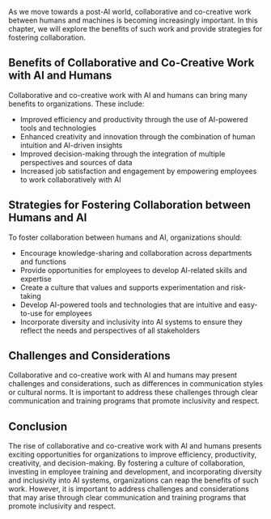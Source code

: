 
As we move towards a post-AI world, collaborative and co-creative work between humans and machines is becoming increasingly important. In this chapter, we will explore the benefits of such work and provide strategies for fostering collaboration.

Benefits of Collaborative and Co-Creative Work with AI and Humans
-----------------------------------------------------------------

Collaborative and co-creative work with AI and humans can bring many benefits to organizations. These include:

* Improved efficiency and productivity through the use of AI-powered tools and technologies
* Enhanced creativity and innovation through the combination of human intuition and AI-driven insights
* Improved decision-making through the integration of multiple perspectives and sources of data
* Increased job satisfaction and engagement by empowering employees to work collaboratively with AI

Strategies for Fostering Collaboration between Humans and AI
------------------------------------------------------------

To foster collaboration between humans and AI, organizations should:

* Encourage knowledge-sharing and collaboration across departments and functions
* Provide opportunities for employees to develop AI-related skills and expertise
* Create a culture that values and supports experimentation and risk-taking
* Develop AI-powered tools and technologies that are intuitive and easy-to-use for employees
* Incorporate diversity and inclusivity into AI systems to ensure they reflect the needs and perspectives of all stakeholders

Challenges and Considerations
-----------------------------

Collaborative and co-creative work with AI and humans may present challenges and considerations, such as differences in communication styles or cultural norms. It is important to address these challenges through clear communication and training programs that promote inclusivity and respect.

Conclusion
----------

The rise of collaborative and co-creative work with AI and humans presents exciting opportunities for organizations to improve efficiency, productivity, creativity, and decision-making. By fostering a culture of collaboration, investing in employee training and development, and incorporating diversity and inclusivity into AI systems, organizations can reap the benefits of such work. However, it is important to address challenges and considerations that may arise through clear communication and training programs that promote inclusivity and respect.
